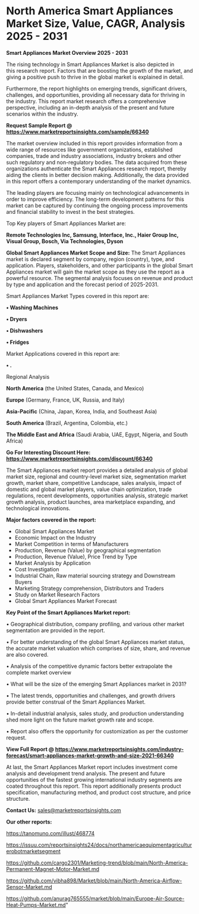 # North America Smart Appliances Market Size, Value, CAGR, Analysis 2025 - 2031

<Strong> Smart Appliances Market Overview 2025 - 2031</strong>

The rising technology in Smart Appliances Market is also depicted in this research report. Factors that are boosting the growth of the market, and giving a positive push to thrive in the global market is explained in detail.

Furthermore, the report highlights on emerging trends, significant drivers, challenges, and opportunities, providing all necessary data for thriving in the industry. This report market research offers a comprehensive perspective, including an in-depth analysis of the present and future scenarios within the industry.

<strong>Request Sample Report @ <a href=https://www.marketreportsinsights.com/sample/66340>https://www.marketreportsinsights.com/sample/66340</a></strong>

The market overview included in this report provides information from a wide range of resources like government organizations, established companies, trade and industry associations, industry brokers and other such regulatory and non-regulatory bodies. The data acquired from these organizations authenticate the Smart Appliances research report, thereby aiding the clients in better decision making. Additionally, the data provided in this report offers a contemporary understanding of the market dynamics.

The leading players are focusing mainly on technological advancements in order to improve efficiency. The long-term development patterns for this market can be captured by continuing the ongoing process improvements and financial stability to invest in the best strategies.

Top Key players of Smart Appliances Market are:

<strong>Remote Technologies Inc, Samsung, Interface, Inc., Haier Group Inc, Visual Group, Bosch, Via Technologies, Dyson</strong>

<strong><b>Global Smart Appliances Market Scope and Size:</b></strong>
The Smart Appliances market is declared segment by company, region (country), type, and application. Players, stakeholders, and other participants in the global Smart Appliances market will gain the market scope as they use the report as a powerful resource. The segmental analysis focuses on revenue and product by type and application and the forecast period of 2025-2031.

Smart Appliances Market Types covered in this report are:

<strong>• Washing Machines

• Dryers

• Dishwashers

• Fridges</strong>

Market Applications covered in this report are:

<strong>• .</strong> 

Regional Analysis

<strong>North America</strong> (the United States, Canada, and Mexico)

<strong>Europe</strong> (Germany, France, UK, Russia, and Italy)

<strong>Asia-Pacific</strong> (China, Japan, Korea, India, and Southeast Asia)

<strong>South America</strong> (Brazil, Argentina, Colombia, etc.)

<strong>The Middle East and Africa</strong> (Saudi Arabia, UAE, Egypt, Nigeria, and South Africa)

<strong>Go For Interesting Discount Here: <a href=https://www.marketreportsinsights.com/discount/66340>https://www.marketreportsinsights.com/discount/66340</a></strong>

The Smart Appliances market report provides a detailed analysis of global market size, regional and country-level market size, segmentation market growth, market share, competitive Landscape, sales analysis, impact of domestic and global market players, value chain optimization, trade regulations, recent developments, opportunities analysis, strategic market growth analysis, product launches, area marketplace expanding, and technological innovations.

<strong><b>Major factors covered in the report:</b></strong>
<ul>
  <li>Global Smart Appliances Market </li>
  <li>Economic Impact on the Industry</li>
  <li>Market Competition in terms of Manufacturers</li>
  <li>Production, Revenue (Value) by geographical segmentation</li>
  <li>Production, Revenue (Value), Price Trend by Type</li>
  <li>Market Analysis by Application</li>
  <li>Cost Investigation</li>
  <li>Industrial Chain, Raw material sourcing strategy and Downstream Buyers</li>
  <li>Marketing Strategy comprehension, Distributors and Traders</li>
  <li>Study on Market Research Factors</li>
  <li>Global Smart Appliances Market Forecast</li>
</ul>

<strong><b>Key Point of the Smart Appliances Market report:</b></strong>

• Geographical distribution, company profiling, and various other market segmentation are provided in the report.

• For better understanding of the global Smart Appliances market status, the accurate market valuation which comprises of size, share, and revenue are also covered.

• Analysis of the competitive dynamic factors better extrapolate the complete market overview

• What will be the size of the emerging Smart Appliances market in 2031?

• The latest trends, opportunities and challenges, and growth drivers provide better construal of the Smart Appliances Market.

• In-detail industrial analysis, sales study, and production understanding shed more light on the future market growth rate and scope.

• Report also offers the opportunity for customization as per the customer request.

<strong><b>View Full Report @ <a href=https://www.marketreportsinsights.com/industry-forecast/smart-appliances-market-growth-and-size-2021-66340>https://www.marketreportsinsights.com/industry-forecast/smart-appliances-market-growth-and-size-2021-66340</a></b></strong>


At last, the Smart Appliances Market report includes investment come analysis and development trend analysis. The present and future opportunities of the fastest growing international industry segments are coated throughout this report. This report additionally presents product specification, manufacturing method, and product cost structure, and price structure.

<strong>Contact Us:</strong>
sales@marketreportsinsights.com

<strong>Our other reports:</strong>

<a href=https://tanomuno.com/illust/468774>https://tanomuno.com/illust/468774</a>

<a href=https://issuu.com/reportsinsights24/docs/northamericaequipmentagriculturerobotmarketsegment>https://issuu.com/reportsinsights24/docs/northamericaequipmentagriculturerobotmarketsegment</a>

<a href=https://github.com/cargo2301/Marketing-trend/blob/main/North-America-Permanent-Magnet-Motor-Market.md>https://github.com/cargo2301/Marketing-trend/blob/main/North-America-Permanent-Magnet-Motor-Market.md</a>

<a href=https://github.com/vibha898/Market/blob/main/North-America-Airflow-Sensor-Market.md>https://github.com/vibha898/Market/blob/main/North-America-Airflow-Sensor-Market.md</a>

<a href=https://github.com/anurag765555/market/blob/main/Europe-Air-Source-Heat-Pumps-Market.md>https://github.com/anurag765555/market/blob/main/Europe-Air-Source-Heat-Pumps-Market.md</a>"
